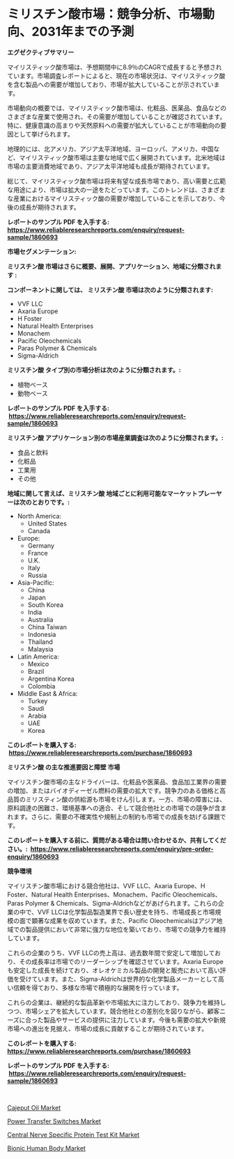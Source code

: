 <p><h1>ミリスチン酸市場：競争分析、市場動向、2031年までの予測</h1></p><p><strong>エグゼクティブサマリー</strong></p>
<p><p>マイリスティック酸市場は、予想期間中に8.9％のCAGRで成長すると予想されています。市場調査レポートによると、現在の市場状況は、マイリスティック酸を含む製品への需要が増加しており、市場が拡大していることが示されています。</p><p>市場動向の概要では、マイリスティック酸市場は、化粧品、医薬品、食品などのさまざまな産業で使用され、その需要が増加していることが確認されています。特に、健康意識の高まりや天然原料への需要が拡大していることが市場動向の要因として挙げられます。</p><p>地理的には、北アメリカ、アジア太平洋地域、ヨーロッパ、アメリカ、中国など、マイリスティック酸市場は主要な地域で広く展開されています。北米地域は市場の主要消費地域であり、アジア太平洋地域も成長が期待されています。</p><p>総じて、マイリスティック酸市場は将来有望な成長市場であり、高い需要と広範な用途により、市場は拡大の一途をたどっています。このトレンドは、さまざまな産業におけるマイリスティック酸の需要が増加していることを示しており、今後の成長が期待されます。</p></p>
<p><strong>レポートのサンプル PDF を入手する: <a href="https://www.reliableresearchreports.com/enquiry/request-sample/1860693">https://www.reliableresearchreports.com/enquiry/request-sample/1860693</a></strong></p>
<p><strong>市場セグメンテーション:</strong></p>
<p><strong> ミリスチン酸 市場はさらに概要、展開、アプリケーション、地域に分類されます :</strong></p>
<p><strong>コンポーネントに関しては、 ミリスチン酸 市場は次のように分類されます: &nbsp;</strong></p>
<p><ul><li>VVF LLC</li><li>Axaria Europe</li><li>H Foster</li><li>Natural Health Enterprises</li><li>Monachem</li><li>Pacific Oleochemicals</li><li>Paras Polymer & Chemicals</li><li>Sigma-Aldrich</li></ul></p>
<p><strong> ミリスチン酸 タイプ別の市場分析は次のように分類されます。:</strong></p>
<p><ul><li>植物ベース</li><li>動物ベース</li></ul></p>
<p><strong>レポートのサンプル PDF を入手する: &nbsp;<a href="https://www.reliableresearchreports.com/enquiry/request-sample/1860693">https://www.reliableresearchreports.com/enquiry/request-sample/1860693</a></strong></p>
<p><strong> ミリスチン酸 アプリケーション別の市場産業調査は次のように分類されます。:</strong></p>
<p><ul><li>食品と飲料</li><li>化粧品</li><li>工業用</li><li>その他</li></ul></p>
<p><strong>地域に関して言えば、ミリスチン酸 地域ごとに利用可能なマーケットプレーヤーは次のとおりです。:</strong></p>
<p><ul>
    <li>
        North America:
        <ul>
            <li>United States</li>
            <li>Canada</li>
        </ul>
    </li>
    <li>
        Europe:
        <ul>
            <li>Germany</li>
            <li>France</li>
            <li>U.K.</li>
            <li>Italy</li>
            <li>Russia</li>
        </ul>
    </li>
    <li>
        Asia-Pacific:
        <ul>
            <li>China</li>
            <li>Japan</li>
            <li>South Korea</li>
            <li>India</li>
            <li>Australia</li>
            <li>China Taiwan</li>
            <li>Indonesia</li>
            <li>Thailand</li>
            <li>Malaysia</li>
        </ul>
    </li>
    <li>
        Latin America:
        <ul>
            <li>Mexico</li>
            <li>Brazil</li>
            <li>Argentina Korea</li>
            <li>Colombia</li>
        </ul>
    </li>
    <li>
        Middle East & Africa:
        <ul>
            <li>Turkey</li>
            <li>Saudi</li>
            <li>Arabia</li>
            <li>UAE</li>
            <li>Korea</li>
        </ul>
    </li>
    </ul></p>
<p><strong>このレポートを購入する: &nbsp;<a href="https://www.reliableresearchreports.com/purchase/1860693">https://www.reliableresearchreports.com/purchase/1860693</a></strong></p>
<p><strong>ミリスチン酸 の主な推進要因と障壁 市場</strong></p>
<p><p>マイリスチン酸市場の主なドライバーは、化粧品や医薬品、食品加工業界の需要の増加、またはバイオディーゼル燃料の需要の拡大です。競争力のある価格と高品質のミリスティン酸の供給源も市場をけん引します。一方、市場の障害には、原料調達の困難さ、環境基準への適合、そして競合他社との市場での競争が含まれます。さらに、需要の不確実性や規制上の制約も市場での成長を妨げる課題です。</p></p>
<p><strong>このレポートを購入する前に、質問がある場合は問い合わせるか、共有してください。:&nbsp; <a href="https://www.reliableresearchreports.com/enquiry/pre-order-enquiry/1860693">https://www.reliableresearchreports.com/enquiry/pre-order-enquiry/1860693</a></strong></p>
<p><strong>競争環境</strong></p>
<p><p>マイリスチン酸市場における競合他社は、VVF LLC、Axaria Europe、H Foster、Natural Health Enterprises、Monachem、Pacific Oleochemicals、Paras Polymer & Chemicals、Sigma-Aldrichなどがあげられます。これらの企業の中で、VVF LLCは化学製品製造業界で長い歴史を持ち、市場成長と市場規模の面で顕著な成果を収めています。また、Pacific Oleochemicalsはアジア地域での製品提供において非常に強力な地位を築いており、市場での競争力を維持しています。</p><p>これらの企業のうち、VVF LLCの売上高は、過去数年間で安定して増加しており、その成長率は市場でのリーダーシップを確認させています。Axaria Europeも安定した成長を続けており、オレオケミカル製品の開発と販売において高い評価を受けています。また、Sigma-Aldrichは世界的な化学製品メーカーとして高い信頼を得ており、多様な市場で積極的な展開を行っています。</p><p>これらの企業は、継続的な製品革新や市場拡大に注力しており、競争力を維持しつつ、市場シェアを拡大しています。競合他社との差別化を図りながら、顧客ニーズに合った製品やサービスの提供に注力しています。今後も需要の拡大や新規市場への進出を見据え、市場の成長に貢献することが期待されています。</p></p>
<p><strong>このレポートを購入する: &nbsp; <a href="https://www.reliableresearchreports.com/purchase/1860693">https://www.reliableresearchreports.com/purchase/1860693</a></strong></p>
<p><strong>レポートのサンプル PDF を入手する: &nbsp;<a href="https://www.reliableresearchreports.com/enquiry/request-sample/1860693">https://www.reliableresearchreports.com/enquiry/request-sample/1860693</a></strong><strong></strong></p>
<p>&nbsp;</p>
<p><p><a href="https://github.com/Sarissaschmalingtr6fz2739/Market-Research-Report-List-1/blob/main/cajeput-oil-market.md">Cajeput Oil Market</a></p><p><a href="https://view.publitas.com/reportprime-1/power-transfer-switches-market-dynamics-2023-2030-also-about-its-market-trends-projections-and-opportunities/">Power Transfer Switches Market</a></p><p><a href="https://view.publitas.com/reportprime-1/central-nerve-specific-protein-test-kit-market-research-report-reveals-the-latest-trends-and-opportunities-of-this-market-for-period-from-2023-2030/">Central Nerve Specific Protein Test Kit Market</a></p><p><a href="https://ivy-potential-64b.notion.site/Bionic-Human-Body-Market-Research-Report-Unlocks-Analysis-on-the-Market-Financial-Status-Market-Siz-ab80ae2898e5432b8390845a19c28a9d">Bionic Human Body Market</a></p></p>